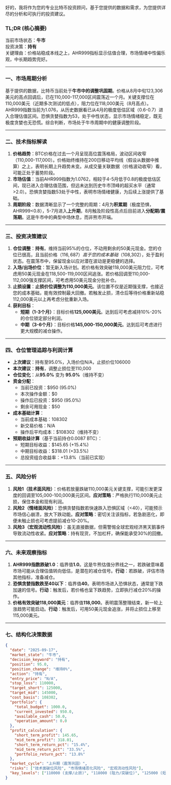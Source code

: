 好的，我将作为您的专业比特币投资顾问，基于您提供的数据和需求，为您提供详尽的分析和可执行的投资建议。

### TL;DR (核心摘要)
当前市场状态：**牛市**  
投资决策：**持有**  
关键理由：价格站稳成本线之上，AHR999指标显示估值合理，市场情绪中性偏乐观，中长期趋势完好。

---

### 一、市场周期分析
基于提供的数据，比特币当前处于**牛市中的调整巩固期**。价格从8月中旬123,306美元的高点回调后，已在110,000-117,000区间震荡近一个月。关键支撑位在110,000美元（近期多次测试的低点），阻力位在118,000美元（8月高点）。AHR999指数当前为1.076，从历史数据看已从4月的极度低估区域（0.6-0.7）进入合理估值区间。恐惧贪婪指数为53，处于中性状态，显示市场情绪稳定，既无极度贪婪也无恐慌。综合判断，市场处于牛市周期中的健康调整阶段。

---

### 二、技术指标解读
1.  **价格趋势**：BTC价格在过去一个月呈现高位震荡格局，波动区间收窄（110,000-117,000）。价格始终维持在200日移动平均线（假设从数据中推算）之上，表明长期上升趋势未变。从成交量关联数据（价格波动收窄）看，可能正处于蓄势阶段。
2.  **市场估值**：当前AHR999指数为1.0762，相较于4-5月低于0.8的极度低估区间，现已进入合理估值范围，但远未达到历史牛市顶峰的超买水平（通常>2.0）。恐惧贪婪指数53处于中性，表明市场情绪健康，为后续上涨提供了基础。
3.  **周期阶段**：数据清晰显示了一个完整的周期：4月为**积累期**（极度恐惧，AHR999<0.8），5-7月进入**上升期**，8月触及阶段性高点后目前进入**分配期/震荡期**。这是牛市中的典型中场休息，而非熊市开端。

---

### 三、投资决策建议
1.  **仓位调整**：**持有**。维持当前95%的仓位，不动用剩余的50美元现金。您的仓位已很高，且当前价格（$116,687）高于您的成本基础（$108,302），处于盈利状态。在震荡市中，保留现金以应对潜在波动是更稳健的选择。
2.  **入场/出场价位**：暂无新入场计划。若价格有效突破118,000美元阻力位，可考虑用50美元现金在118,500-119,000区间追涨。若价格回调至110,000-112,000强支撑区间，可考虑用50美元现金分批补仓。
3.  **止损设置**：**止损价位调整为110,000美元**。该位置不仅是近期强支撑，也接近您的成本基础，能有效控制最大回撤。若触发止损，清仓后等待价格重新站稳112,000美元以上再考虑分批重新入场。
4.  **获利目标**：
    *   **短期（1-3个月）**：目标价格**125,000美元**。达到后可考虑减持10%-20%的仓位锁定部分利润。
    *   **中期（3-6个月）**：目标价格**145,000-150,000美元**。达到后可考虑进行更大规模的减仓操作。

---

### 四、仓位管理追踪与利润计算
*   **上次建议**：持有至95.0%，入场价位N/A，止损价位106000
*   **本次建议**：**持有**，调整止损位至110,000
*   **仓位变化**：从**95.0%** 变为 **95.0%**（维持不变）
*   **资金分配**：
    *   当前已投资：$950 (95.0%)
    *   本次操作金额：$0
    *   操作后已投资：$950 (95.0%)
    *   剩余可用现金：$50
*   **成本基础计算**：
    *   当前成本基础：108302
    *   新交易价格：N/A
    *   操作后平均成本：$108302（维持不变）
*   **预期收益计算**（基于当前持仓0.0087 BTC）：
    *   短期目标收益：$145.65 (+15.4%)
    *   中期目标收益：$318.01 (+33.5%)
    *   总投资组合收益率：+13.8%（当前已实现）

---

### 五、风险分析
1.  **风险1（技术面风险）**：价格若放量跌破110,000美元关键支撑，可能引发更深度的回调至105,000-100,000美元区间。**应对策略**：严格执行110,000美元止损，保住本金和现有利润。
2.  **风险2（情绪面风险）**：恐惧贪婪指数若快速跌入恐惧区域（<40），可能预示市场信心崩溃，放大下跌动能。**应对策略**：密切关注该指标，若急剧恶化，即便未触止损也可考虑提前减仓10-20%。
3.  **风险3（宏观流动性风险）**：虽无直接数据，但需警惕全球宏观经济黑天鹅事件导致流动性收紧。**应对策略**：持有现货，不加杠杆，确保能承受30%的回撤。

---

### 六、未来观察指标
1.  **AHR999指数跌破1.0**：临界值**1.0**。这是牛熊估值分界线之一，若跌破意味着市场可能从合理估值转向低估，是潜在的减仓信号。**行动**：若跌破，评估市场其他指标，准备减仓。
2.  **恐惧贪婪指数跌至40以下**：临界值**40**。表明市场进入恐惧状态，通常是下跌加速的信号。**行动**：触发后，若价格也呈下跌趋势，立即执行减仓20%的操作。
3.  **价格有效突破118,000美元**：临界值**118,000**。表明震荡整理结束，新一轮上涨趋势可能启动。**行动**：触发后，可用50美元现金追涨，并将止损位上移至115,000美元。

---

### 七、结构化决策数据

```json
{
  "date": "2025-09-17",
  "market_state": "牛市",
  "decision_keyword": "持有",
  "position": 95.0,
  "position_change": "维持0%",
  "action": "持有",
  "entry_price": "N/A",
  "stop_loss": 110000,
  "target_short": 125000,
  "target_mid": 145000,
  "cost_basis": 108302,
  "portfolio": {
    "total_budget": 1000.0,
    "current_invested": 950.0,
    "available_cash": 50.0,
    "operation_amount": 0.0
  },
  "profit_calculation": {
    "short_term_profit": 145.65,
    "mid_term_profit": 318.01,
    "short_term_return_pct": "15.4%",
    "mid_term_return_pct": "33.5%",
    "portfolio_return_pct": "13.8%"
  },
  "market_cycle": "上升期（震荡巩固）",
  "risks": ["技术面破位风险", "市场情绪恶化风险", "宏观流动性风险"],
  "key_levels": ["110000 (支撑/止损)", "118000 (阻力/突破位)", "125000 (短期目标)"]
}
```
